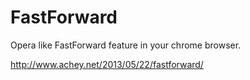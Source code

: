 FastForward
===========

Opera like FastForward feature in your chrome browser.

http://www.achey.net/2013/05/22/fastforward/